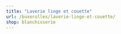 ```yaml
---
title: "Laverie linge et couette"
url: /buxerolles/laverie-linge-et-couette/
shop: blanchisserie
---
```

